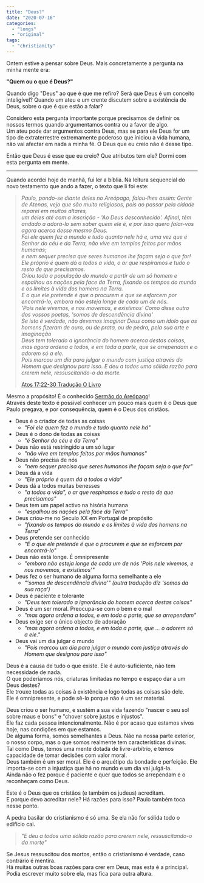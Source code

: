 ```yaml
---
title: "Deus?"
date: "2020-07-16"
categories: 
  - "longs"
  - "original"
tags: 
  - "christianity"
---
```


Ontem estive a pensar sobre Deus. Mais concretamente a pergunta na minha mente era:

**"Quem ou o que é Deus?"**

Quando digo "Deus" ao que é que me refiro? Será que Deus é um conceito inteligível? Quando um ateu e um crente discutem sobre a existência de Deus, sobre o que é que estão a falar?

Considero esta pergunta importante porque precisamos de definir os nossos termos quando argumentamos contra ou a favor de algo.  
Um ateu pode dar argumentos contra Deus, mas se para ele Deus for um tipo de extraterrestre extremamente poderoso que iniciou a vida humana, não vai afectar em nada a minha fé. O Deus que eu creio não é desse tipo.

Então que Deus é esse que eu creio? Que atributos tem ele? Dormi com esta pergunta em mente.

* * *

Quando acordei hoje de manhã, fui ler a bíblia. Na leitura sequencial do novo testamento que ando a fazer, o texto que li foi este:

> _Paulo, pondo-se diante deles no Areópago, falou-lhes assim: Gente de Atenas, vejo que são muito religiosos, pois ao passar pela cidade reparei em muitos altares,  
> um deles até com a inscrição - 'Ao Deus desconhecido'. Afinal, têm andado a adorá-lo sem saber quem ele é, e por isso quero falar-vos agora acerca desse mesmo Deus.  
> Foi ele quem fez o mundo e tudo quanto nele há e, uma vez que é Senhor do céu e da Terra, não vive em templos feitos por mãos humanas;  
> e nem sequer precisa que seres humanos lhe façam seja o que for! Ele próprio é quem dá a todos a vida, o ar que respiramos e tudo o resto de que precisamos.  
> Criou toda a população do mundo a partir de um só homem e espalhou as nações pela face da Terra, fixando os tempos do mundo e os limites à vida dos homens na Terra.  
> E o que ele pretende é que o procurem e que se esforcem por encontrá-lo, embora não esteja longe de cada um de nós.  
> 'Pois nele vivemos, e nos movemos, e existimos' Como disse outro dos vossos poetas, 'somos de descendência divina'  
> Se isto é verdade, não devemos imaginar Deus como um ídolo que os homens fizeram de ouro, ou de prata, ou de pedra, pela sua arte e imaginação  
> Deus tem tolerado a ignorância do homem acerca destas coisas, mas agora ordena a todos, e em toda a parte, que se arrependam e o adorem só a ele.  
> Pois marcou um dia para julgar o mundo com justiça através do Homem que designou para isso. E deu a todos uma sólida razão para crerem nele, ressuscitando-o da morte._
> 
> [Atos 17:22-30 Tradução O Livro](https://www.bibliaonline.com.br/ol/atos/17)

Mesmo a propósito! É o conhecido [Sermão do Areópago](https://pt.wikipedia.org/wiki/Serm%C3%A3o_do_Are%C3%B3pago)!  
Através deste texto é possível conhecer um pouco mais quem é o Deus que Paulo pregava, e por consequência, quem é o Deus dos cristãos.

- Deus é o criador de todas as coisas
    - _"Foi ele quem fez o mundo e tudo quanto nele há"_
- Deus é o dono de todas as coisas
    - _"é Senhor do céu e da Terra"_
- Deus não está restringido a um só lugar
    - _"não vive em templos feitos por mãos humanas"_
- Deus não precisa de nós
    - _"nem sequer precisa que seres humanos lhe façam seja o que for"_
- Deus dá a vida
    - _"Ele próprio é quem dá a todos a vida"_
- Deus dá a todos muitas benesses
    - _"a todos a vida", o ar que respiramos e tudo o resto de que precisamos"_
- Deus tem um papel activo na hisória humana
    - _"espalhou as nações pela face da Terra"_
- Deus criou-me no Seculo XX em Portugal de propósito
    - _"fixando os tempos do mundo e os limites à vida dos homens na Terra"_
- Deus pretende ser conhecido
    - _"E o que ele pretende é que o procurem e que se esforcem por encontrá-lo"_
- Deus não está longe. É omnipresente
    - _"embora não esteja longe de cada um de nós 'Pois nele vivemos, e nos movemos, e existimos'"_
- Deus fez o ser humano de alguma forma semelhante a ele
    - _"'somos de descendência divina'" (outra tradução diz 'somos da sua raça')_
- Deus é paciente e tolerante
    - _"Deus tem tolerado a ignorância do homem acerca destas coisas"_
- Deus é um ser moral. Preocupa-se com o bem e o mal
    - _"mas agora ordena a todos, e em toda a parte, que se arrependam"_
- Deus exige ser o único objecto de adoração
    - _"mas agora ordena a todos, e em toda a parte, que … o adorem só a ele."_
- Deus vai um dia julgar o mundo
    - _"Pois marcou um dia para julgar o mundo com justiça através do Homem que designou para isso"_

Deus é a causa de tudo o que existe. Ele é auto-suficiente, não tem necessidade de nada.  
O que poderíamos nós, criaturas limitadas no tempo e espaço dar a um Deus destes?  
Ele trouxe todas as coisas à existência e logo todas as coisas são dele.  
Ele é omnipresente, e pode sê-lo porque não é um ser material.

Deus criou o ser humano, e sustém a sua vida fazendo "nascer o seu sol sobre maus e bons" e "chover sobre justos e injustos".  
Ele faz cada pessoa intencionalmente. Não é por acaso que estamos vivos hoje, nas condições em que estamos.  
De alguma forma, somos semelhantes a Deus. Não na nossa parte exterior, o nosso corpo, mas o que somos realmente tem características divinas.  
Tal como Deus, temos uma mente dotada de livre-arbítrio, e temos capacidade de tomar decisões com valor moral.  
Deus também é um ser moral. Ele é o arquétipo da bondade e perfeição. Ele importa-se com a injustiça que há no mundo e um dia vai julgá-la.  
Ainda não o fez porque é paciente e quer que todos se arrependam e o reconheçam como Deus.

Este é o Deus que os cristãos (e também os judeus) acreditam.  
E porque devo acreditar nele? Há razões para isso? Paulo também toca nesse ponto.

A pedra basilar do cristianismo é só uma. Se ela não for sólida todo o edifício cai.

> _"E deu a todos uma sólida razão para crerem nele, ressuscitando-o da morte"_

Se Jesus ressuscitou dos mortos, então o cristianismo é verdade, caso contrário é mentira.  
Há muitas outras boas razões para crer em Deus, mas esta é a principal.  
Podia escrever muito sobre ela, mas fica para outra altura.
